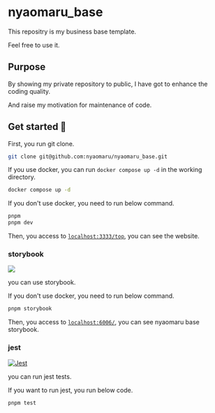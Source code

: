 # nyaomaru_base

This repositry is my business base template.

Feel free to use it.

## Purpose

By showing my private repository to public, I have got to enhance the coding quality.

And raise my motivation for maintenance of code.

## Get started 🚀

First, you run git clone.

```sh
git clone git@github.com:nyaomaru/nyaomaru_base.git
```

If you use docker, you can run `docker compose up -d` in the working directory.

```sh
docker compose up -d
```

If you don't use docker, you need to run below command.

```sh
pnpm
pnpm dev
```

Then, you access to [`localhost:3333/top`](http://localhost:3333/top/), you can see the website.

### storybook

<a href="https://github.com/storybooks/storybook" target="_blank"><img src="https://raw.githubusercontent.com/storybooks/brand/master/badge/badge-storybook.svg"></a>

you can use storybook.

If you don't use docker, you need to run below command.

```sh
pnpm storybook
```

Then, you access to [`localhost:6006/`](http://localhost:6006/), you can see nyaomaru base storybook.

### jest

[![Jest](https://skillicons.dev/icons?i=jest)](https://skillicons.dev)

you can run jest tests.

If you want to run jest, you run below code.

```sh
pnpm test
```
